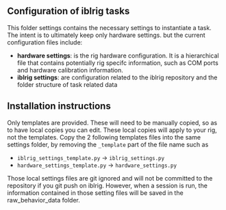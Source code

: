 ## Configuration of iblrig tasks
This folder settings contains the necessary settings to instantiate a task. The intent is to ultimately keep only hardware
settings.
but the current configuration files include:
-  **hardware settings**: is the rig hardware configuration. It is a hierarchical file that contains potentially rig specifc
information, such as COM ports and hardware calibration information.
-  **iblrig settings**: are configuration related to the iblrig repository and the folder structure of task related data

## Installation instructions
Only templates are provided. These will need to be manually copied, so as to have local copies you can edit. These local
copies will apply to your rig, not the templates.
Copy the 2 following templates files into the same settings folder, by removing the `_template` part of the file name such as
- `iblrig_settings_template.py` -> `iblrig_settings.py`
- `hardware_settings_template.py` -> `hardware_settings.py`

Those local settings files are git ignored and will not be committed to the repository if you git push on iblrig.
However, when a session is run, the information contained in those setting files will be saved in the raw_behavior_data folder.
